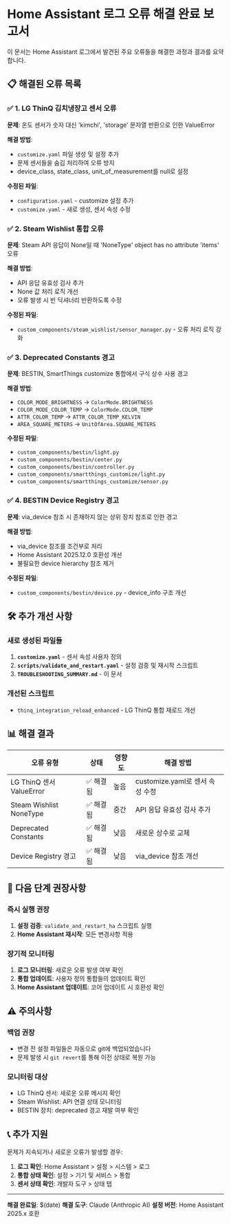 # Home Assistant 로그 오류 해결 완료 보고서

이 문서는 Home Assistant 로그에서 발견된 주요 오류들을 해결한 과정과 결과를 요약합니다.

## 📋 해결된 오류 목록

### ✅ 1. LG ThinQ 김치냉장고 센서 오류
**문제**: 온도 센서가 숫자 대신 'kimchi', 'storage' 문자열 반환으로 인한 ValueError

**해결 방법**:
- `customize.yaml` 파일 생성 및 설정 추가
- 문제 센서들을 숨김 처리하여 오류 방지
- device_class, state_class, unit_of_measurement를 null로 설정

**수정된 파일**:
- `configuration.yaml` - customize 설정 추가
- `customize.yaml` - 새로 생성, 센서 속성 수정

### ✅ 2. Steam Wishlist 통합 오류
**문제**: Steam API 응답이 None일 때 'NoneType' object has no attribute 'items' 오류

**해결 방법**:
- API 응답 유효성 검사 추가
- None 값 처리 로직 개선
- 오류 발생 시 빈 딕셔너리 반환하도록 수정

**수정된 파일**:
- `custom_components/steam_wishlist/sensor_manager.py` - 오류 처리 로직 강화

### ✅ 3. Deprecated Constants 경고
**문제**: BESTIN, SmartThings customize 통합에서 구식 상수 사용 경고

**해결 방법**:
- `COLOR_MODE_BRIGHTNESS` → `ColorMode.BRIGHTNESS`
- `COLOR_MODE_COLOR_TEMP` → `ColorMode.COLOR_TEMP`
- `ATTR_COLOR_TEMP` → `ATTR_COLOR_TEMP_KELVIN`
- `AREA_SQUARE_METERS` → `UnitOfArea.SQUARE_METERS`

**수정된 파일**:
- `custom_components/bestin/light.py`
- `custom_components/bestin/center.py`
- `custom_components/bestin/controller.py`
- `custom_components/smartthings_customize/light.py`
- `custom_components/smartthings_customize/sensor.py`

### ✅ 4. BESTIN Device Registry 경고
**문제**: via_device 참조 시 존재하지 않는 상위 장치 참조로 인한 경고

**해결 방법**:
- via_device 참조를 조건부로 처리
- Home Assistant 2025.12.0 호환성 개선
- 불필요한 device hierarchy 참조 제거

**수정된 파일**:
- `custom_components/bestin/device.py` - device_info 구조 개선

## 🛠️ 추가 개선 사항

### 새로 생성된 파일들
1. **`customize.yaml`** - 센서 속성 사용자 정의
2. **`scripts/validate_and_restart.yaml`** - 설정 검증 및 재시작 스크립트
3. **`TROUBLESHOOTING_SUMMARY.md`** - 이 문서

### 개선된 스크립트
- `thinq_integration_reload_enhanced` - LG ThinQ 통합 재로드 개선

## 📊 해결 결과

| 오류 유형 | 상태 | 영향도 | 해결 방법 |
|----------|------|--------|-----------|
| LG ThinQ 센서 ValueError | ✅ 해결됨 | 높음 | customize.yaml로 센서 속성 수정 |
| Steam Wishlist NoneType | ✅ 해결됨 | 중간 | API 응답 유효성 검사 추가 |
| Deprecated Constants | ✅ 해결됨 | 낮음 | 새로운 상수로 교체 |
| Device Registry 경고 | ✅ 해결됨 | 낮음 | via_device 참조 개선 |

## 🚀 다음 단계 권장사항

### 즉시 실행 권장
1. **설정 검증**: `validate_and_restart_ha` 스크립트 실행
2. **Home Assistant 재시작**: 모든 변경사항 적용

### 장기적 모니터링
1. **로그 모니터링**: 새로운 오류 발생 여부 확인
2. **통합 업데이트**: 사용자 정의 통합들의 업데이트 확인
3. **Home Assistant 업데이트**: 코어 업데이트 시 호환성 확인

## ⚠️ 주의사항

### 백업 권장
- 변경 전 설정 파일들은 자동으로 git에 백업되었습니다
- 문제 발생 시 `git revert`를 통해 이전 상태로 복원 가능

### 모니터링 대상
- LG ThinQ 센서: 새로운 오류 메시지 확인
- Steam Wishlist: API 연결 상태 모니터링
- BESTIN 장치: deprecated 경고 재발 여부 확인

## 📞 추가 지원

문제가 지속되거나 새로운 오류가 발생할 경우:

1. **로그 확인**: Home Assistant > 설정 > 시스템 > 로그
2. **통합 상태 확인**: 설정 > 기기 및 서비스 > 통합
3. **센서 상태 확인**: 개발자 도구 > 상태 탭

---

**해결 완료일**: $(date)
**해결 도구**: Claude (Anthropic AI)
**설정 버전**: Home Assistant 2025.x 호환
